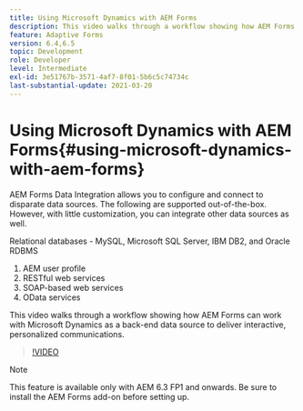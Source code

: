 ```yaml
---
title: Using Microsoft Dynamics with AEM Forms
description: This video walks through a workflow showing how AEM Forms can work with Microsoft Dynamics as a back-end data source to deliver interactive, personalized communications.
feature: Adaptive Forms
version: 6.4,6.5
topic: Development
role: Developer
level: Intermediate
exl-id: 3e51767b-3571-4af7-8f01-5b6c5c74734c
last-substantial-update: 2021-03-20
---
```

# Using Microsoft Dynamics with AEM Forms{#using-microsoft-dynamics-with-aem-forms}

AEM Forms Data Integration allows you to configure and connect to disparate data sources. The following are supported out-of-the-box. However, with little customization, you can integrate other data sources as well.

Relational databases - MySQL, Microsoft SQL Server, IBM DB2, and Oracle RDBMS
1. AEM user profile
1. RESTful web services
1. SOAP-based web services
1. OData services

This video walks through a workflow showing how AEM Forms can work with Microsoft Dynamics as a back-end data source to deliver interactive, personalized communications.

>[!VIDEO](https://video.tv.adobe.com/v/20971?quality=9&learn=on)

>[!NOTE]
>
>This feature is available only with AEM 6.3 FP1 and onwards. Be sure to install the AEM Forms add-on before setting up.
